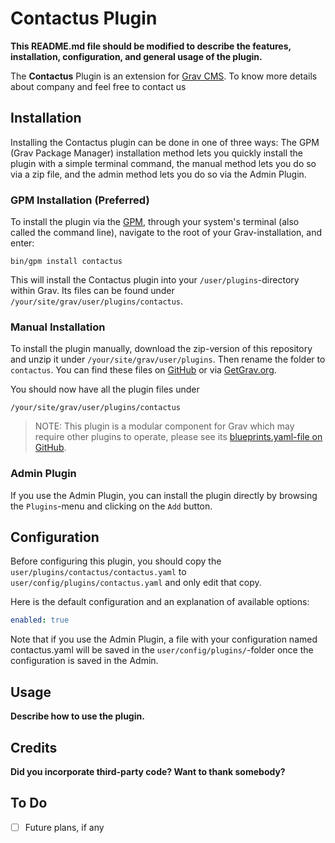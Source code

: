 # Contactus Plugin

**This README.md file should be modified to describe the features, installation, configuration, and general usage of the plugin.**

The **Contactus** Plugin is an extension for [Grav CMS](https://github.com/getgrav/grav). To know more details about company and feel free to contact us

## Installation

Installing the Contactus plugin can be done in one of three ways: The GPM (Grav Package Manager) installation method lets you quickly install the plugin with a simple terminal command, the manual method lets you do so via a zip file, and the admin method lets you do so via the Admin Plugin.

### GPM Installation (Preferred)

To install the plugin via the [GPM](https://learn.getgrav.org/cli-console/grav-cli-gpm), through your system's terminal (also called the command line), navigate to the root of your Grav-installation, and enter:

    bin/gpm install contactus

This will install the Contactus plugin into your `/user/plugins`-directory within Grav. Its files can be found under `/your/site/grav/user/plugins/contactus`.

### Manual Installation

To install the plugin manually, download the zip-version of this repository and unzip it under `/your/site/grav/user/plugins`. Then rename the folder to `contactus`. You can find these files on [GitHub](https://github.com/rangha-vardhan-1552/grav-plugin-contactus) or via [GetGrav.org](https://getgrav.org/downloads/plugins).

You should now have all the plugin files under

    /your/site/grav/user/plugins/contactus
	
> NOTE: This plugin is a modular component for Grav which may require other plugins to operate, please see its [blueprints.yaml-file on GitHub](https://github.com/rangha-vardhan-1552/grav-plugin-contactus/blob/main/blueprints.yaml).

### Admin Plugin

If you use the Admin Plugin, you can install the plugin directly by browsing the `Plugins`-menu and clicking on the `Add` button.

## Configuration

Before configuring this plugin, you should copy the `user/plugins/contactus/contactus.yaml` to `user/config/plugins/contactus.yaml` and only edit that copy.

Here is the default configuration and an explanation of available options:

```yaml
enabled: true
```

Note that if you use the Admin Plugin, a file with your configuration named contactus.yaml will be saved in the `user/config/plugins/`-folder once the configuration is saved in the Admin.

## Usage

**Describe how to use the plugin.**

## Credits

**Did you incorporate third-party code? Want to thank somebody?**

## To Do

- [ ] Future plans, if any


